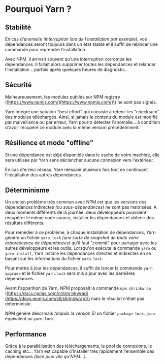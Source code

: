 # Pourquoi Yarn ?

## Stabilité

En cas d'anomalie _\(interruption lors de l'installation par exemple\)_, vos dépendances seront toujours dans un état stable et il suffit de relancer une commande pour reprendre l'installation.

Avec NPM, il arrivait souvent qu'une interruption corrompe les dépendances. Il fallait alors supprimer toutes les dépendances et relancer l'installation... parfois après quelques heures de diagnostic.

## Sécurité

Malheureusement, les modules publiés sur NPM registry \([https://www.npmjs.com/](https://www.npmjs.com/)\) ne sont pas signés.

Yarn intègre une solution "best effort" qui consiste à retenir les "checksum" des modules téléchargés. Ainsi, si jamais le contenu du module est modifié par malveillance ou par erreur, Yarn pourra détecter l'anomalie... à condition d'avoir récupéré ce module avec la même version précédemment.

## Résilience et mode "offline"

Si une dépendance est déjà disponible dans le cache de votre machine, elle sera utilisée par Yarn sans déclencher aucune connexion vers l'extérieur.

En cas d'erreur réseau, Yarn réessaie plusieurs fois tout en continuant l'installation des autres dépendances.

## Déterminisme

Un ancien problème très commun avec NPM est que les versions des dépendances indirectes _\(ou sous-dépendances\)_ ne sont pas maitrisées. A deux moments différents de la journée, deux développeurs pouvaient récupérer le même code source, installer les dépendances et obtenir des résultats différents.

Pour remédier à ce problème, à chaque installation de dépendances, Yarn génère un fichier `yarn.lock`  _\(une sorte de snapshot de toute votre arborescence de dépendances\)_ qu'il faut "commit" pour partager avec les autres développeurs et les outils. Lorsqu'on exécute la commande `yarn` ou `yarn install`, Yarn installe les dépendances directes et indirectes en se basant sur les informations du fichier `yarn.lock`.

Pour mettre à jour les dépendances, il suffit de lancer la commande `yarn upgrade` et le fichier `yarn.lock` sera mis à jour avec les dernières dépendances.

Avant l'apparition de Yarn, NPM proposait la commande `npm shrinkwrap` \([https://docs.npmjs.com/cli/shrinkwrap](https://docs.npmjs.com/cli/shrinkwrap)\) mais le résultat n'était pas déterministe.

NPM génère désormais _\(depuis la version 5\)_ un fichier `package-lock.json` équivalent au `yarn.lock`.

## Performance

Grâce à la parallélisation des téléchargements, le pool de connexions, le caching etc... Yarn est capable d'installer très rapidement l'ensemble des dépendances _\(bien plus vite qu'NPM...\)_.

